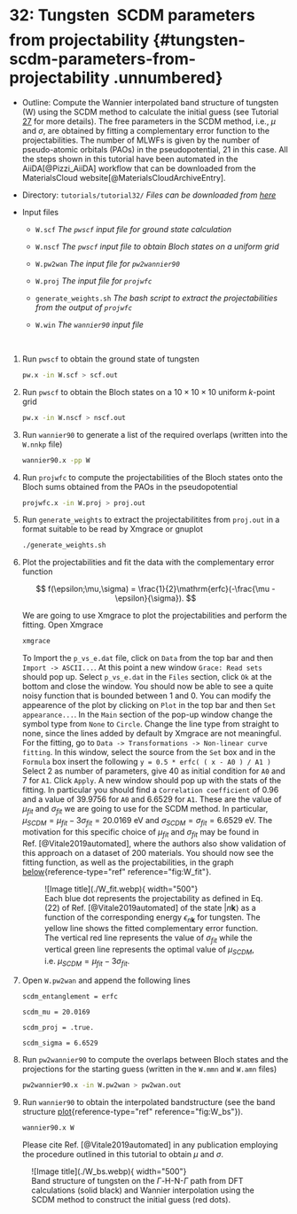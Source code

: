 # 32: Tungsten &#151; SCDM parameters from projectability {#tungsten-scdm-parameters-from-projectability .unnumbered}

-   Outline: Compute the Wannier interpolated band structure of
    tungsten (W) using the SCDM method to calculate the initial guess
    (see Tutorial [27](../tutorial_27) for more details). The free parameters in the SCDM
    method, i.e., $\mu$ and $\sigma$, are obtained by fitting a
    complementary error function to the projectabilities. The number of
    MLWFs is given by the number of pseudo-atomic orbitals (PAOs) in the
    pseudopotential, $21$ in this case. All the steps shown in this
    tutorial have been automated in the AiiDA[@Pizzi_AiiDA] workflow that
    can be downloaded from the MaterialsCloud
    website[@MaterialsCloudArchiveEntry].

-   Directory: `tutorials/tutorial32/` *Files can be downloaded from [here](https://github.com/wannier-developers/wannier90/tutorials/tutorial32)*

-   Input files

    -    `W.scf` *The `pwscf` input file for ground state
        calculation*

    -    `W.nscf` *The `pwscf` input file to obtain Bloch
        states on a uniform grid*

    -    `W.pw2wan` *The input file for `pw2wannier90`*

    -    `W.proj` *The input file for `projwfc`*

    -    `generate_weights.sh` *The bash script to extract the
        projectabilities from the output of `projwfc`*

    -    `W.win` *The `wannier90` input file*

&nbsp;

1.  Run `pwscf` to obtain the ground state of tungsten

    ```bash title="Terminal"
    pw.x -in W.scf > scf.out
    ```

2.  Run `pwscf` to obtain the Bloch states on a
    $10\times10\times10$ uniform $k$-point grid

    ```bash title="Terminal"
    pw.x -in W.nscf > nscf.out
    ```

3.  Run `wannier90` to generate a list of the required overlaps (written
    into the `W.nnkp` file)

    ```bash title="Terminal"
    wannier90.x -pp W
    ```

4.  Run `projwfc` to compute the projectabilities of the Bloch states
    onto the Bloch sums obtained from the PAOs in the pseudopotential

    ```bash title="Terminal"
    projwfc.x -in W.proj > proj.out
    ```

5.  Run `generate_weights` to extract the projectabilitites from
    `proj.out` in a format suitable to be read by Xmgrace or gnuplot

    ```bash title="Terminal"
    ./generate_weights.sh
    ```

6.  Plot the projectabilities and fit the data with the complementary
    error function

    $$
    f(\epsilon;\mu,\sigma) = \frac{1}{2}\mathrm{erfc}(-\frac{\mu - \epsilon}{\sigma}).
    $$

    We are going to use Xmgrace to plot the projectabilities and perform the fitting. Open Xmgrace

    ```bash title="Terminal"
    xmgrace
    ```

    To Import the `p_vs_e.dat` file, click on `Data` from the top bar
    and then `Import -> ASCII...`. At this point a new window
    `Grace: Read sets` should pop up. Select `p_vs_e.dat` in the `Files`
    section, click `Ok` at the bottom and close the window. You should
    now be able to see a quite noisy function that is bounded between 1
    and 0. You can modify the appearence of the plot by clicking on
    `Plot` in the top bar and then `Set appearance...`. In the `Main`
    section of the pop-up window change the symbol type from `None` to
    `Circle`. Change the line type from straight to none, since the
    lines added by default by Xmgrace are not meaningful. For the
    fitting, go to
    `Data -> Transformations -> Non-linear curve fitting`. In this
    window, select the source from the `Set` box and in the `Formula`
    box insert the following `y = 0.5 * erfc( ( x - A0 ) / A1 )` 
    Select 2 as number of parameters, give 40 as initial condition for
    `A0` and 7 for `A1`. Click `Apply`. A new window should pop up with
    the stats of the fitting. In particular you should find a
    `Correlation coefficient` of 0.96 and a value of $39.9756$ for `A0`
    and $6.6529$ for `A1`. These are the value of $\mu_{fit}$ and
    $\sigma_{fit}$ we are going to use for the SCDM method. In
    particular, $\mu_{SCDM} = \mu_{fit} - 3\sigma_{fit} = 20.0169$ eV
    and $\sigma_{SCDM} = \sigma_{fit} = 6.6529$ eV. The motivation for
    this specific choice of $\mu_{fit}$ and $\sigma_{fit}$ may be found
    in Ref. [@Vitale2019automated], where the authors also show
    validation of this approach on a dataset of 200 materials. You
    should now see the fitting function, as well as the
    projectabilities, in the graph [below](#fig:W_fit){reference-type="ref" reference="fig:W_fit"}.
    <figure markdown="span" id="fig:W_fit">
    ![Image title](./W_fit.webp){ width="500"}
    <figcaption> Each blue dot represents the projectability as defined
    in Eq. (22) of Ref. <span class="citation" data-cites="Vitale2019automated"></span> [@Vitale2019automated] of the state |<em>n</em><strong>k</strong>⟩ as a function of the corresponding energy <em>ϵ</em><sub><em>n</em><strong>k</strong></sub>
    for tungsten. The yellow line shows the fitted complementary error
    function. The vertical red line represents the value of <em>σ</em><sub><em>f</em><em>i</em><em>t</em></sub> while the vertical green line represents the optimal value of <em>μ</em><sub><em>S</em><em>C</em><em>D</em><em>M</em></sub>,
    i.e. <em>μ</em><sub><em>S</em><em>C</em><em>D</em><em>M</em></sub> = <em>μ</em><sub><em>f</em><em>i</em><em>t</em></sub> − 3<em>σ</em><sub><em>f</em><em>i</em><em>t</em></sub>.</figcaption>
    </figure>

7.  Open `W.pw2wan` and append the following lines

    ```vi title="Input file"
    scdm_entanglement = erfc

    scdm_mu = 20.0169

    scdm_proj = .true.

    scdm_sigma = 6.6529 
    ```

8.  Run `pw2wannier90` to compute the overlaps between Bloch states and
    the projections for the starting guess (written in the `W.mmn` and
    `W.amn` files)

    ```bash title="Terminal"
    pw2wannier90.x -in W.pw2wan > pw2wan.out
    ```

9.  Run `wannier90` to obtain the interpolated bandstructure (see the band structure [plot](#fig:W_bs){reference-type="ref" reference="fig:W_bs"}).
    ```bash title="Terminal"
    wannier90.x W
    ```

    Please cite Ref. [@Vitale2019automated] in any publication employing
    the procedure outlined in this tutorial to obtain $\mu$ and $\sigma$.

<figure markdown="span" id="fig:W_bs">
![Image title](./W_bs.webp){ width="500"}
<figcaption> Band structure of tungsten on the <em>Γ</em>-H-N-<em>Γ</em> path from DFT calculations (solid black) and Wannier interpolation using the SCDM method to construct the
initial guess (red dots).</figcaption>
</figure>
